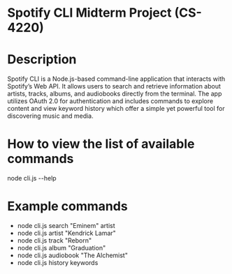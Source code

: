 # Spotify CLI Midterm Project (CS-4220)

# Description
Spotify CLI is a Node.js-based command-line application that interacts with Spotify’s Web API. It allows users to search and retrieve information about artists, tracks, albums, and audiobooks directly from the terminal. The app utilizes OAuth 2.0 for authentication and includes commands to explore content and view keyword history which offer a simple yet powerful tool for discovering music and media.

# How to view the list of available commands
node cli.js --help

# Example commands
- node cli.js search "Eminem" artist 
- node cli.js artist "Kendrick Lamar" 
- node cli.js track "Reborn"
- node cli.js album "Graduation"
- node cli.js audiobook "The Alchemist"
- node cli.js history keywords
